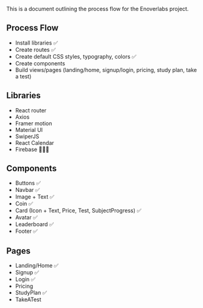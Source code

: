 This is a document outlining the process flow for the Enoverlabs project.

## Process Flow

-   Install libraries ✅
-   Create routes ✅
-   Create default CSS styles, typography, colors ✅
-   Create components
-   Build views/pages (landing/home, signup/login, pricing, study plan, take a test)

## Libraries

-   React router
-   Axios
-   Framer motion
-   Material UI
-   SwiperJS
-   React Calendar
-   Firebase 🤔🤔🤔

## Components

-   Buttons ✅
-   Navbar ✅
-   Image + Text ✅
-   Coin ✅
-   Card (Icon + Text, Price, Test, SubjectProgress) ✅
-   Avatar ✅
-   Leaderboard ✅
-   Footer ✅

## Pages

-   Landing/Home ✅
-   Signup ✅
-   Login ✅
-   Pricing
-   StudyPlan ✅
-   TakeATest
